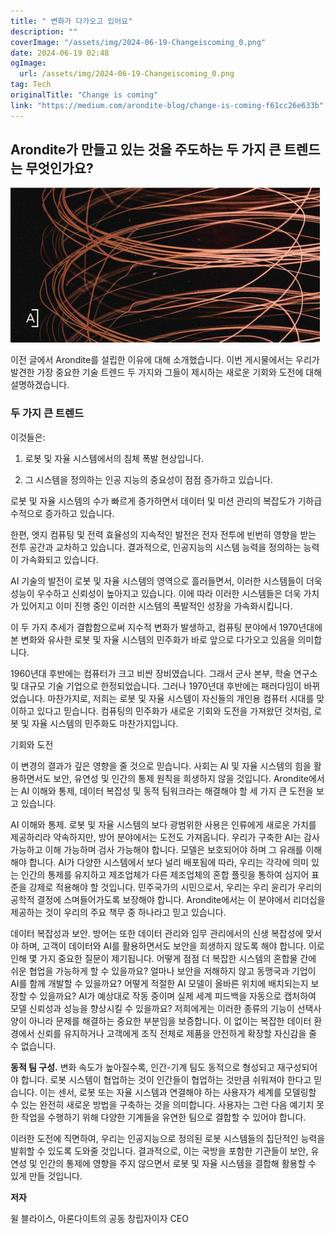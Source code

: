 ```yaml
---
title: " 변화가 다가오고 있어요"
description: ""
coverImage: "/assets/img/2024-06-19-Changeiscoming_0.png"
date: 2024-06-19 02:48
ogImage: 
  url: /assets/img/2024-06-19-Changeiscoming_0.png
tag: Tech
originalTitle: "Change is coming"
link: "https://medium.com/arondite-blog/change-is-coming-f61cc26e633b"
---
```



## Arondite가 만들고 있는 것을 주도하는 두 가지 큰 트렌드는 무엇인가요?

![이미지](/assets/img/2024-06-19-Changeiscoming_0.png)

이전 글에서 Arondite를 설립한 이유에 대해 소개했습니다. 이번 게시물에서는 우리가 발견한 가장 중요한 기술 트렌드 두 가지와 그들이 제시하는 새로운 기회와 도전에 대해 설명하겠습니다.

### 두 가지 큰 트렌드

<div class="content-ad"></div>

이것들은:

1. 로봇 및 자율 시스템에서의 침체 폭발 현상입니다.

2. 그 시스템을 정의하는 인공 지능의 중요성이 점점 증가하고 있습니다.

로봇 및 자율 시스템의 수가 빠르게 증가하면서 데이터 및 미션 관리의 복잡도가 기하급수적으로 증가하고 있습니다.

<div class="content-ad"></div>

한편, 엣지 컴퓨팅 및 전력 효율성의 지속적인 발전은 전자 전투에 빈번히 영향을 받는 전투 공간과 교차하고 있습니다. 결과적으로, 인공지능의 시스템 능력을 정의하는 능력이 가속화되고 있습니다.

AI 기술의 발전이 로봇 및 자율 시스템의 영역으로 흘러들면서, 이러한 시스템들이 더욱 성능이 우수하고 신뢰성이 높아지고 있습니다. 이에 따라 이러한 시스템들은 더욱 가치가 있어지고 이미 진행 중인 이러한 시스템의 폭발적인 성장을 가속화시킵니다.

이 두 가지 추세가 결합함으로써 지수적 변화가 발생하고, 컴퓨팅 분야에서 1970년대에 본 변화와 유사한 로봇 및 자율 시스템의 민주화가 바로 앞으로 다가오고 있음을 의미합니다.

1960년대 후반에는 컴퓨터가 크고 비싼 장비였습니다. 그래서 군사 본부, 학술 연구소 및 대규모 기술 기업으로 한정되었습니다. 그러나 1970년대 후반에는 패러다임이 바뀌었습니다. 마찬가지로, 저희는 로봇 및 자율 시스템이 자신들의 개인용 컴퓨터 시대를 맞이하고 있다고 믿습니다. 컴퓨팅의 민주화가 새로운 기회와 도전을 가져왔던 것처럼, 로봇 및 자율 시스템의 민주화도 마찬가지입니다.

<div class="content-ad"></div>

기회와 도전

이 변경의 결과가 깊은 영향을 줄 것으로 믿습니다. 사회는 AI 및 자율 시스템의 힘을 활용하면서도 보안, 유연성 및 인간의 통제 원칙을 희생하지 않을 것입니다. Arondite에서는 AI 이해와 통제, 데이터 복잡성 및 동적 팀워크라는 해결해야 할 세 가지 큰 도전을 보고 있습니다.

AI 이해와 통제. 로봇 및 자율 시스템의 보다 광범위한 사용은 인류에게 새로운 가치를 제공하리라 약속하지만, 방어 분야에서는 도전도 가져옵니다. 우리가 구축한 AI는 감사 가능하고 이해 가능하며 검사 가능해야 합니다. 모델은 보호되어야 하며 그 유래를 이해해야 합니다. AI가 다양한 시스템에서 보다 널리 배포됨에 따라, 우리는 각각에 의미 있는 인간의 통제를 유지하고 제조업체가 다른 제조업체의 혼합 플릿을 통하여 심지어 표준을 강제로 적용해야 할 것입니다. 민주국가의 시민으로서, 우리는 우리 윤리가 우리의 공학적 결정에 스며들어가도록 보장해야 합니다. Arondite에서는 이 분야에서 리더십을 제공하는 것이 우리의 주요 책무 중 하나라고 믿고 있습니다.

데이터 복잡성과 보안. 방어는 또한 데이터 관리와 임무 관리에서의 신생 복잡성에 맞서야 하며, 고객이 데이터와 AI를 활용하면서도 보안을 희생하지 않도록 해야 합니다. 이로 인해 몇 가지 중요한 질문이 제기됩니다. 어떻게 점점 더 복잡한 시스템의 혼합물 간에 쉬운 협업을 가능하게 할 수 있을까요? 얼마나 보안을 저해하지 않고 동맹국과 기업이 AI를 함께 개발할 수 있을까요? 어떻게 적절한 AI 모델이 올바른 위치에 배치되는지 보장할 수 있을까요? AI가 예상대로 작동 중이며 실제 세계 피드백을 자동으로 캡처하여 모델 신뢰성과 성능을 향상시킬 수 있을까요? 저희에게는 이러한 종류의 기능이 선택사양이 아니라 문제를 해결하는 중요한 부분임을 보증합니다. 이 없이는 복잡한 데이터 환경에서 신뢰를 유지하거나 고객에게 조직 전체로 제품을 안전하게 확장할 자신감을 줄 수 없습니다.

<div class="content-ad"></div>

**동적 팀 구성.** 변화 속도가 높아질수록, 인간-기계 팀도 동적으로 형성되고 재구성되어야 합니다. 로봇 시스템이 협업하는 것이 인간들이 협업하는 것만큼 쉬워져야 한다고 믿습니다. 이는 센서, 로봇 또는 자율 시스템과 연결해야 하는 사용자가 세계를 모델링할 수 있는 완전히 새로운 방법을 구축하는 것을 의미합니다. 사용자는 그런 다음 예기치 못한 작업을 수행하기 위해 다양한 기계들을 유연한 팀으로 결합할 수 있어야 합니다.

이러한 도전에 직면하여, 우리는 인공지능으로 정의된 로봇 시스템들의 집단적인 능력을 발휘할 수 있도록 도와줄 것입니다. 결과적으로, 이는 국방을 포함한 기관들이 보안, 유연성 및 인간의 통제에 영향을 주지 않으면서 로봇 및 자율 시스템을 결합해 활용할 수 있게 만들 것입니다.

**저자**

윌 블라이스, 아론다이트의 공동 창립자이자 CEO